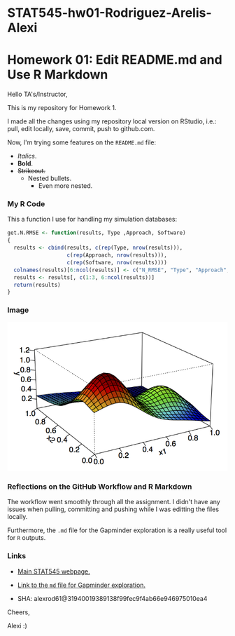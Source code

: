 # STAT545-hw01-Rodriguez-Arelis-Alexi
# Homework 01: Edit README.md and Use R Markdown

Hello TA's/Instructor,

This is my repository for Homework 1.

I made all the changes using my repository local version on RStudio, i.e.: pull, edit locally, save, commit, push to github.com.

Now, I'm trying some features on the `README.md` file:

- *Italics*.
- **Bold**.
- ~~Strikeout.~~
  + Nested bullets.
    * Even more nested.

### My R Code
    
This a function I use for handling my simulation databases:
```R
get.N.RMSE <- function(results, Type ,Approach, Software)
{
  results <- cbind(results, c(rep(Type, nrow(results))),
                   c(rep(Approach, nrow(results))), 
                   c(rep(Software, nrow(results))))
  colnames(results)[6:ncol(results)] <- c("N_RMSE", "Type", "Approach", "Software")
  results <- results[, c(1:3, 6:ncol(results))]
  return(results)
}
```

### Image

![alt text](f_function_2d.png "2-d Franke's Function")


### Reflections on the GitHub Workflow and R Markdown

The workflow went smoothly through all the assignment. I didn't have any issues when pulling, committing and pushing while I was editting the files locally.

Furthermore, the `.md` file for the Gapminder exploration is a really useful tool for `R` outputs.

### Links

- [Main STAT545 webpage.](http://stat545.com)

- [Link to the `md` file for Gapminder exploration.](hw1_gapminder.md)

- SHA: alexrod61@31940019389138f99fec9f4ab66e946975010ea4

Cheers,

Alexi :)

